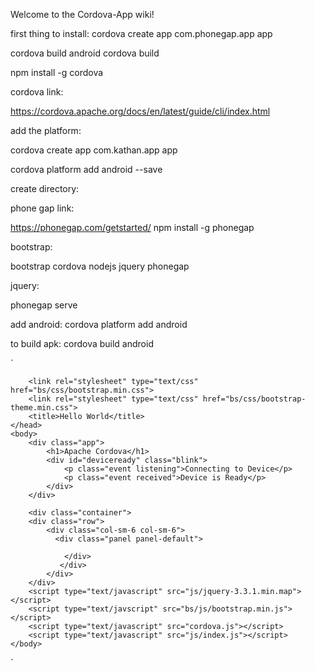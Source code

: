 Welcome to the Cordova-App wiki!

first thing to install:
cordova create app com.phonegap.app app

cordova build android
cordova build

npm install -g cordova

cordova link:

https://cordova.apache.org/docs/en/latest/guide/cli/index.html

add the platform:

cordova create app com.kathan.app app

cordova platform add android --save

create directory:

phone gap link:

https://phonegap.com/getstarted/
npm install -g phonegap

bootstrap:


bootstrap
cordova
nodejs
jquery
phonegap

jquery:

phonegap serve


add android:
cordova platform add android

to build apk:
cordova build android


`

<!DOCTYPE html>
<!--
    Licensed to the Apache Software Foundation (ASF) under one
    or more contributor license agreements.  See the NOTICE file
    distributed with this work for additional information
    regarding copyright ownership.  The ASF licenses this file
    to you under the Apache License, Version 2.0 (the
    "License"); you may not use this file except in compliance
    with the License.  You may obtain a copy of the License at

    http://www.apache.org/licenses/LICENSE-2.0

    Unless required by applicable law or agreed to in writing,
    software distributed under the License is distributed on an
    "AS IS" BASIS, WITHOUT WARRANTIES OR CONDITIONS OF ANY
     KIND, either express or implied.  See the License for the
    specific language governing permissions and limitations
    under the License.
-->
<html>
    <head>
        <!--
        Customize this policy to fit your own app's needs. For more guidance, see:
            https://github.com/apache/cordova-plugin-whitelist/blob/master/README.md#content-security-policy
        Some notes:
            * gap: is required only on iOS (when using UIWebView) and is needed for JS->native communication
            * https://ssl.gstatic.com is required only on Android and is needed for TalkBack to function properly
            * Disables use of inline scripts in order to mitigate risk of XSS vulnerabilities. To change this:
                * Enable inline JS: add 'unsafe-inline' to default-src
        -->
        <meta http-equiv="Content-Security-Policy" content="default-src 'self' data: gap: https://ssl.gstatic.com 'unsafe-eval'; style-src 'self' 'unsafe-inline'; media-src *; img-src 'self' data: content:;">
        <meta name="format-detection" content="telephone=no">
        <meta name="msapplication-tap-highlight" content="no">
        <meta name="viewport" content="user-scalable=no, initial-scale=1, maximum-scale=1, minimum-scale=1, width=device-width">
        <link rel="stylesheet" type="text/css" href="css/index.css">
        
        <link rel="stylesheet" type="text/css" href="bs/css/bootstrap.min.css">
        <link rel="stylesheet" type="text/css" href="bs/css/bootstrap-theme.min.css">
        <title>Hello World</title>
    </head>
    <body>
        <div class="app">
            <h1>Apache Cordova</h1>
            <div id="deviceready" class="blink">
                <p class="event listening">Connecting to Device</p>
                <p class="event received">Device is Ready</p>
            </div>
        </div>
        
        <div class="container">
        <div class="row">
            <div class="col-sm-6 col-sm-6">
              <div class="panel panel-default">
                  
                </div>
               </div>
            </div>
        </div>
        <script type="text/javascript" src="js/jquery-3.3.1.min.map"></script>
        <script type="text/javscript" src="bs/js/bootstrap.min.js"></script>
        <script type="text/javascript" src="cordova.js"></script>
        <script type="text/javascript" src="js/index.js"></script>
    </body>
</html>


`
